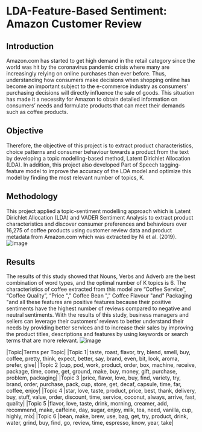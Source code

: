 # LDA-Feature-Based Sentiment: Amazon Customer Review

## Introduction
Amazon.com has started to get high demand in the retail category since the world was hit by the coronavirus pandemic crisis where many are increasingly relying on online purchases than ever before. Thus, understanding how consumers make decisions when shopping online has become an important subject to the e-commerce industry as consumers’ purchasing decisions will directly influence the sale of goods. This situation has made it a necessity for Amazon to obtain detailed information on consumers’ needs and formulate products that can meet their demands such as coffee products. 

## Objective
Therefore, the objective of this project is to extract product characteristics, choice patterns and consumer behaviour towards a product from the text by developing a topic modelling-based method, Latent Dirichlet Allocation (LDA). In addition, this project also developed Part of Speech tagging-feature model to improve the accuracy of the LDA model and optimize this model by finding the most relevant number of topics, K. 

## Methodology
This project applied a topic-sentiment modelling approach which is Latent Dirichlet Allocation (LDA) and VADER Sentiment Analysis to extract product characteristics and discover consumer preferences and behaviours over 16,275 of coffee products using customer review data and product metadata from Amazon.com which was extracted by Ni et al. (2019). 
![image](https://user-images.githubusercontent.com/58675575/178278677-72f38e9e-198b-4873-826a-2933b4c6201b.png)

## Results
The results of this study showed that Nouns, Verbs and Adverb are the best combination of word types, and the optimal number of K topics is 6. The characteristics of coffee extracted from this model are “Coffee Service”, “Coffee Quality”, “Price "," Coffee Bean "," Coffee Flavour "and" Packaging "and all these features are positive features because their positive sentiments have the highest number of reviews compared to negative and neutral sentiments. With the results of this study, business managers and sellers can leverage their customers’ reviews to better understand their needs by providing better services and to increase their sales by improving the product titles, descriptions and features by using keywords or search terms that are more relevant.
![image](https://user-images.githubusercontent.com/58675575/178278861-6fd88e76-05e3-4c89-94a6-cd5f7c23e9d4.png)

|Topic|Terms per Topic|
|Topic 1|	taste, roast, flavor, try, blend, smell, buy, coffee, pretty, think, expect, better, say, brand, even, bit, look, aroma, prefer, give|
|Topic 2	|cup, pod, work, product, order, box, machine, receive, package, time, come, get, ground, make, buy, money, gift, purchase, problem, packaging|
|Topic 3	|price, flavor, love, buy, find, variety, try, brand, order, purchase, pack, cup, store, get, decaf, capsule, time, far, coffee, enjoy|
|Topic 4	|star, love, taste, product, price, best, thank, delivery, buy, stuff, value, order, discount, time, service, coconut, always, arrive, fast, quality|
|Topic 5	|flavor, love, taste, drink, morning, creamer, add, recommend, make, caffeine, day, sugar, enjoy, milk, tea, need, vanilla, cup, highly, mix|
|Topic 6	|bean, make, brew, use, bag, get, try, product, drink, water, grind, buy, find, go, review, time, espresso, know, year, take|


